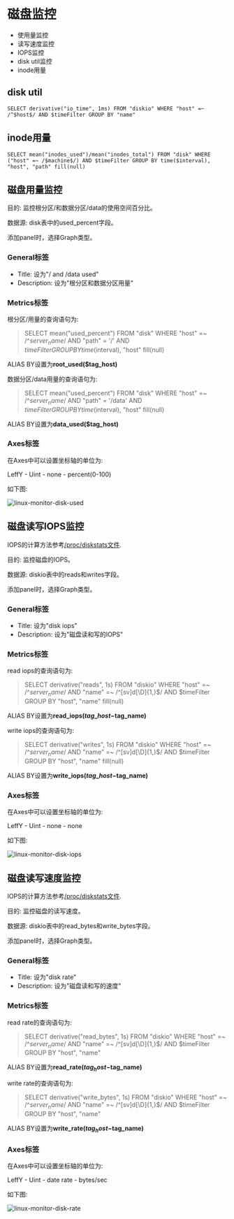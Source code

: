 # 磁盘监控
* 使用量监控
* 读写速度监控
* IOPS监控
* disk util监控
* inode用量

## disk util
```
SELECT derivative("io_time", 1ms) FROM "diskio" WHERE "host" =~ /^$host$/ AND $timeFilter GROUP BY "name"
```

## inode用量
```
SELECT mean("inodes_used")/mean("inodes_total") FROM "disk" WHERE ("host" =~ /$machine$/) AND $timeFilter GROUP BY time($interval), "host", "path" fill(null)
```

## 磁盘用量监控
目的: 监控根分区/和数据分区/data的使用空间百分比。

数据源: disk表中的used_percent字段。

添加panel时，选择Graph类型。

### General标签
* Title: 设为"/ and /data used"
* Description: 设为"根分区和数据分区用量"


### Metrics标签
根分区/用量的查询语句为:  

> SELECT mean("used_percent") FROM "disk" WHERE "host" =~ /^$server_name$/ AND "path" = '/' AND $timeFilter GROUP BY time($interval), "host" fill(null)

ALIAS BY设置为**root\_used($tag\_host)**

数据分区/data用量的查询语句为:  

> SELECT mean("used_percent") FROM "disk" WHERE "host" =~ /^$server_name$/ AND "path" = '/data' AND $timeFilter GROUP BY time($interval), "host" fill(null)

ALIAS BY设置为**data\_used($tag_host)**

### Axes标签
在Axes中可以设置坐标轴的单位为:  

LeffY - Uint - none - percent(0-100)

如下图:  

![linux-monitor-disk-used](resources/linux-monitor-disk-used.png)


## 磁盘读写IOPS监控
IOPS的计算方法参考[/proc/diskstats文件](https://frank6866.gitbooks.io/linux/content/chapters/io/linux-io-proc-diskstats.html).

目的: 监控磁盘的IOPS。

数据源: diskio表中的reads和writes字段。

添加panel时，选择Graph类型。

### General标签
* Title: 设为"disk iops"
* Description: 设为"磁盘读和写的IOPS"

### Metrics标签
read iops的查询语句为:  

> SELECT derivative("reads", 1s) FROM "diskio" WHERE "host" =~ /^$server_name$/ AND "name" =~ /^[sv]d[\D]{1,}$/ AND $timeFilter GROUP BY "host", "name" fill(null)

ALIAS BY设置为**read\_iops($tag\_host-$tag_name)**

write iops的查询语句为:  

> SELECT derivative("writes", 1s) FROM "diskio" WHERE "host" =~ /^$server_name$/ AND "name" =~ /^[sv]d[\D]{1,}$/ AND $timeFilter GROUP BY "host", "name" fill(null)

ALIAS BY设置为**write\_iops($tag\_host-$tag_name)**

### Axes标签
在Axes中可以设置坐标轴的单位为:  

LeffY - Uint - none - none

如下图:  

![linux-monitor-disk-iops](resources/linux-monitor-disk-iops.png)


## 磁盘读写速度监控
IOPS的计算方法参考[/proc/diskstats文件](https://frank6866.gitbooks.io/linux/content/chapters/io/linux-io-proc-diskstats.html).

目的: 监控磁盘的读写速度。  

数据源: diskio表中的read\_bytes和write\_bytes字段。

添加panel时，选择Graph类型。

### General标签
* Title: 设为"disk rate"
* Description: 设为"磁盘读和写的速度"

### Metrics标签
read rate的查询语句为:  

> SELECT derivative("read_bytes", 1s) FROM "diskio" WHERE "host" =~ /^$server_name$/ AND "name" =~ /^[sv]d[\D]{1,}$/ AND $timeFilter GROUP BY "host", "name"

ALIAS BY设置为**read\_rate($tag_host-$tag\_name)**

write rate的查询语句为:  

> SELECT derivative("write_bytes", 1s) FROM "diskio" WHERE "host" =~ /^$server_name$/ AND "name" =~ /^[sv]d[\D]{1,}$/ AND $timeFilter GROUP BY "host", "name"

ALIAS BY设置为**write\_rate($tag_host-$tag\_name)**

### Axes标签
在Axes中可以设置坐标轴的单位为:  

LeffY - Uint - date rate - bytes/sec

如下图:  

![linux-monitor-disk-rate](resources/linux-monitor-disk-rate.png)


